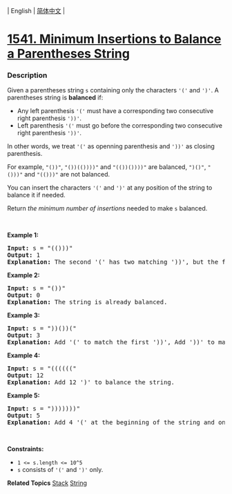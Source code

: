 | English | [简体中文](README.md) |

# [1541. Minimum Insertions to Balance a Parentheses String](https://leetcode-cn.com/problems/minimum-insertions-to-balance-a-parentheses-string)
 ### Description
<p>Given a parentheses string <code>s</code> containing only the characters <code>&#39;(&#39;</code> and <code>&#39;)&#39;</code>. A parentheses string is <strong>balanced</strong> if:</p>

<ul>
	<li>Any left parenthesis&nbsp;<code>&#39;(&#39;</code>&nbsp;must have a corresponding two consecutive right parenthesis&nbsp;<code>&#39;))&#39;</code>.</li>
	<li>Left parenthesis&nbsp;<code>&#39;(&#39;</code>&nbsp;must go before the corresponding two&nbsp;consecutive right parenthesis&nbsp;<code>&#39;))&#39;</code>.</li>
</ul>

<p>In other words, we treat <code>&#39;(&#39;</code> as openning parenthesis and <code>&#39;))&#39;</code> as closing parenthesis.</p>

<p>For example, <code>&quot;())&quot;</code>, <code>&quot;())(())))&quot;</code> and <code>&quot;(())())))&quot;</code> are&nbsp;balanced, <code>&quot;)()&quot;</code>, <code>&quot;()))&quot;</code> and <code>&quot;(()))&quot;</code> are not balanced.</p>

<p>You can insert the characters <code>&#39;(&#39;</code> and <code>&#39;)&#39;</code> at any position of the string to balance it if needed.</p>

<p>Return <em>the minimum number of insertions</em> needed to make <code>s</code> balanced.</p>

<p>&nbsp;</p>
<p><strong>Example 1:</strong></p>

<pre>
<strong>Input:</strong> s = &quot;(()))&quot;
<strong>Output:</strong> 1
<strong>Explanation:</strong> The second &#39;(&#39; has two matching &#39;))&#39;, but the first &#39;(&#39; has only &#39;)&#39; matching. We need to to add one more &#39;)&#39; at the end of the string to be &quot;(())))&quot; which is balanced.
</pre>

<p><strong>Example 2:</strong></p>

<pre>
<strong>Input:</strong> s = &quot;())&quot;
<strong>Output:</strong> 0
<strong>Explanation:</strong> The string is already balanced.
</pre>

<p><strong>Example 3:</strong></p>

<pre>
<strong>Input:</strong> s = &quot;))())(&quot;
<strong>Output:</strong> 3
<strong>Explanation:</strong> Add &#39;(&#39; to match the first &#39;))&#39;, Add &#39;))&#39; to match the last &#39;(&#39;.
</pre>

<p><strong>Example 4:</strong></p>

<pre>
<strong>Input:</strong> s = &quot;((((((&quot;
<strong>Output:</strong> 12
<strong>Explanation:</strong> Add 12 &#39;)&#39; to balance the string.
</pre>

<p><strong>Example 5:</strong></p>

<pre>
<strong>Input:</strong> s = &quot;)))))))&quot;
<strong>Output:</strong> 5
<strong>Explanation:</strong> Add 4 &#39;(&#39; at the beginning of the string and one &#39;)&#39; at the end. The string becomes &quot;(((())))))))&quot;.
</pre>

<p>&nbsp;</p>
<p><strong>Constraints:</strong></p>

<ul>
	<li><code>1 &lt;= s.length &lt;= 10^5</code></li>
	<li><code>s</code> consists of <code>&#39;(&#39;</code> and <code>&#39;)&#39;</code> only.</li>
</ul>

**Related Topics**  [Stack](https://leetcode-cn.com/tag/stack) [String](https://leetcode-cn.com/tag/string) 